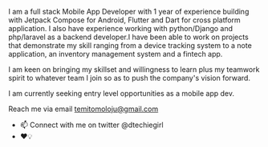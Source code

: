 
I am a full stack Mobile App Developer with 1 year of experience building with Jetpack Compose for Android, Flutter and Dart for cross platform application. I also have experience working with python/Django and php/laravel as a backend developer.I have been able to work on projects that demonstrate my skill ranging from a device tracking system to a note application, an inventory management system and a fintech app. 

I am keen on bringing my skillset and willingness to learn plus my teamwork spirit to whatever team I join so as to push the company's vision forward. 

I am currently seeking entry level opportunities as a mobile app dev. 

Reach me via email temitomoloju@gmail.com
- 📫 Connect with me on twitter @dtechiegirl
-  ❤️💡

<!---
dtechiegirl/dtechiegirl is a ✨ special ✨ repository because its `README.md` (this file) appears on your GitHub profile.
You can click the Preview link to take a look at your changes.
--->
